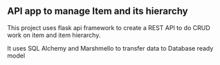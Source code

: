 ## API app to manage Item and its hierarchy
This project uses flask api framework to create a REST API to do CRUD work 
on item and item hierarchy.

It uses SQL Alchemy and Marshmello to transfer data to Database ready model

